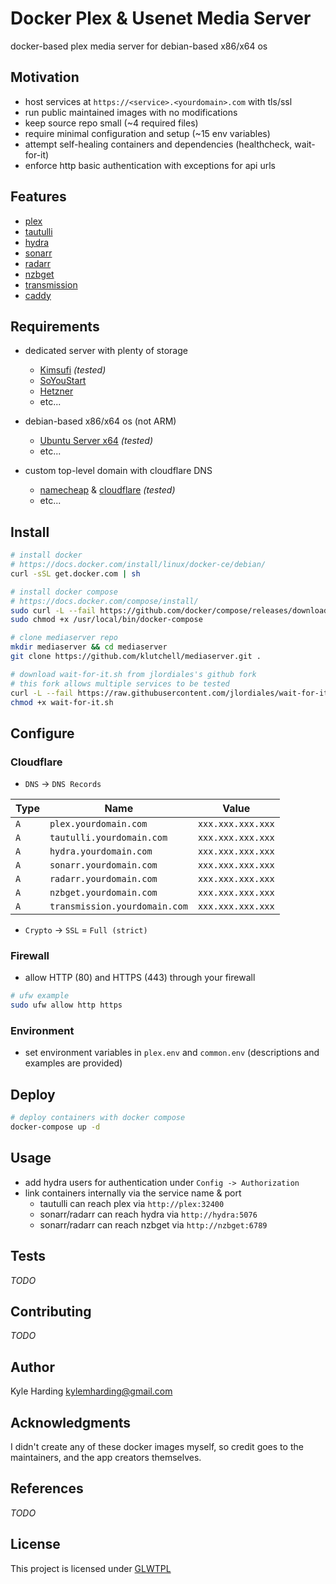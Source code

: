 # Docker Plex & Usenet Media Server #

docker-based plex media server for debian-based x86/x64 os 

## Motivation

* host services at `https://<service>.<yourdomain>.com` with tls/ssl
* run public maintained images with no modifications
* keep source repo small (~4 required files)
* require minimal configuration and setup (~15 env variables)
* attempt self-healing containers and dependencies (healthcheck, wait-for-it)
* enforce http basic authentication with exceptions for api urls

## Features

* [plex](https://plex.tv)
* [tautulli](http://tautulli.com/)
* [hydra](https://github.com/theotherp/nzbhydra2)
* [sonarr](https://sonarr.tv)
* [radarr](https://radarr.video)
* [nzbget](https://nzbget.net)
* [transmission](https://transmissionbt.com)
* [caddy](https://caddyserver.com/)

## Requirements

* dedicated server with plenty of storage
  * [Kimsufi](https://www.kimsufi.com/ca/en/servers.xml) _(tested)_
  * [SoYouStart](https://www.soyoustart.com/ca/en/essential-servers/)
  * [Hetzner](https://www.hetzner.com/sb?country=us)
  * etc...

* debian-based x86/x64 os (not ARM)
  * [Ubuntu Server x64](https://www.ubuntu.com/download/server) _(tested)_
  * etc...

* custom top-level domain with cloudflare DNS
  * [namecheap](https://www.namecheap.com/) & [cloudflare](https://www.cloudflare.com/) _(tested)_
  * etc...

## Install

```bash
# install docker
# https://docs.docker.com/install/linux/docker-ce/debian/
curl -sSL get.docker.com | sh

# install docker compose
# https://docs.docker.com/compose/install/
sudo curl -L --fail https://github.com/docker/compose/releases/download/1.21.2/run.sh -o /usr/local/bin/docker-compose
sudo chmod +x /usr/local/bin/docker-compose

# clone mediaserver repo
mkdir mediaserver && cd mediaserver
git clone https://github.com/klutchell/mediaserver.git .

# download wait-for-it.sh from jlordiales's github fork
# this fork allows multiple services to be tested
curl -L --fail https://raw.githubusercontent.com/jlordiales/wait-for-it/master/wait-for-it.sh -o wait-for-it.sh
chmod +x wait-for-it.sh
```

## Configure

### Cloudflare

* `DNS` -> `DNS Records`

|Type|Name|Value|
|---|---|---|
|`A`|`plex.yourdomain.com`|`xxx.xxx.xxx.xxx`|
|`A`|`tautulli.yourdomain.com`|`xxx.xxx.xxx.xxx`|
|`A`|`hydra.yourdomain.com`|`xxx.xxx.xxx.xxx`|
|`A`|`sonarr.yourdomain.com`|`xxx.xxx.xxx.xxx`|
|`A`|`radarr.yourdomain.com`|`xxx.xxx.xxx.xxx`|
|`A`|`nzbget.yourdomain.com`|`xxx.xxx.xxx.xxx`|
|`A`|`transmission.yourdomain.com`|`xxx.xxx.xxx.xxx`|

* `Crypto` -> `SSL` = `Full (strict)`

### Firewall

* allow HTTP (80) and HTTPS (443) through your firewall
```bash
# ufw example
sudo ufw allow http https
```

### Environment

* set environment variables in `plex.env` and `common.env`
(descriptions and examples are provided)

## Deploy

```bash
# deploy containers with docker compose
docker-compose up -d
```

## Usage

* add hydra users for authentication under `Config -> Authorization`
* link containers internally via the service name & port
  * tautulli can reach plex via `http://plex:32400`
  * sonarr/radarr can reach hydra via `http://hydra:5076`
  * sonarr/radarr can reach nzbget via `http://nzbget:6789`

## Tests

_TODO_

## Contributing

_TODO_

## Author

Kyle Harding <kylemharding@gmail.com>

## Acknowledgments

I didn't create any of these docker images myself, so credit goes to the
maintainers, and the app creators themselves.

## References

_TODO_

## License

This project is licensed under [GLWTPL](./LICENSE)